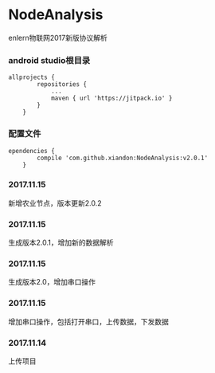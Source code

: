 # NodeAnalysis
enlern物联网2017新版协议解析

### android studio根目录
~~~
allprojects {
		repositories {
			...
			maven { url 'https://jitpack.io' }
		}
	}
~~~

### 配置文件
~~~
ependencies {
		compile 'com.github.xiandon:NodeAnalysis:v2.0.1'
	}
~~~

### 2017.11.15
新增农业节点，版本更新2.0.2

### 2017.11.15
生成版本2.0.1，增加新的数据解析

### 2017.11.15
生成版本2.0，增加串口操作

### 2017.11.15
增加串口操作，包括打开串口，上传数据，下发数据

### 2017.11.14
上传项目
